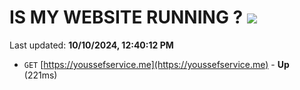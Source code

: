 # IS MY WEBSITE RUNNING ? [![](https://img.shields.io/static/v1?label=Sponsor&message=%E2%9D%A4&logo=GitHub&color=%23fe8e86)](https://github.com/sponsors/Youssef-Lehmam)

Last updated: **10/10/2024, 12:40:12 PM**

- `GET` [https://youssefservice.me](https://youssefservice.me) - **Up** (221ms)
